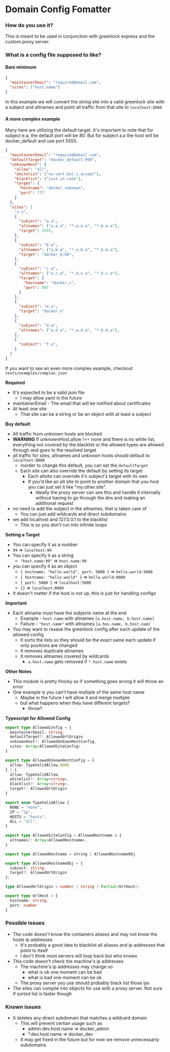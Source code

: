 # Domain Config Fomatter

### How do you use it?

This is meant to be used in conjunction with greenlock express and the custom proxy server.

### What is a config file supposed to like?

#### Bare minimum

```json
{
  "maintainerEmail": "required@email.com",
  "sites": ["host.name"]
}
```

In this example we will convert the string site into a valid greenlock site with a subject and altnames and point all traffic from that site to `localhost:8080`

#### A more complex example

Many here are utilizing the default target.
It's important to note that for subject e.a, the default port will be 80.
But for subject a.a the host will be docker_default and use port 5555.

```json
{
  "maintainerEmail": "required@email.com",
  "defaultTarget": "docker_default:999",
  "unknownHost": {
    "allow": "all",
    "whitelist": ["no.cert.but.i.accept"],
    "blacklist": ["just.in.case"],
    "target": {
      "hostname": "docker_unknown",
      "port": 777
    }
  },
  "sites": [
    "z.z",
    {
      "subject": "a.a",
      "altnames": ["a.a.a", "*.a.a.a", "*.b.a.a"],
      "target": 5555,
    },
    {
      "subject": "b.a",
      "altnames": ["a.b.a", "*.a.b.a", "*.b.b.a"],
      "target": "docker_b:80",
    },
    {
      "subject": "c.a",
      "altnames": ["a.c.a", "*.a.c.a", "*.b.c.a"],
      "target": {
        "hostname": "docker_c",
        "port": 987
      }
    },
    {
      "subject": "e.a",
      "target": "docker_e"
    },
    {
      "subject": "d.a",
      "altnames": ["a.d.a", "*.a.d.a", "*.b.d.a"],
    },
    {
      "subject": "f.a",
    }
  ]
}
```

If you want to see an even more complex example, checkout `tests/examples/complex.json`


**Required**
- It's expected to be a valid json file
  - I may allow yaml in the future
- maintainerEmail - The email that will be notified about certificates
- At least one site
  - That site can be a string or be an object with at least a subject

**Buy default**
- All traffic from unknown hosts are blocked
- **WARNING** If unknownHost.allow !== none and there is no white list, everything not covered by the blacklist or the allowed types are allowed through and goes to the resolved target
- all traffic for sites, altnames and unknown hosts should default to `localhost:8080`
  - inorder to change this default, you can set the  `defaultTarget`
  - Each site can also override the default by setting its target
    - Each altsite can override it's subject's target with its own
    - If you'd like an alt site to point to another domain that you host you can just set it like "my.other.site".
      - Ideally the proxy server can see this and handle it internally without having to go through the dns and making an additional request
- no need to add the subject in the altnames, that is taken care of
  - You can just add wildcards and direct subdomains
- we add localhost and 127.0.0.1 to the blacklist
  - This is so you don't run into infinite loops

**Setting a Target**
- You can specify it as a number
 - `99` => `localhost:99`
- You can specify it as a string
  - `"host.name:99"` => `host.name:99`
- you can specify it as an object
  - `{ hostname: "hello.world", port: 5000 }` => `hello.world:5000`
  - `{ hostname: "hello.world" }` => `hello.world:8080`
  - `{ port: 5000 }` => `localhost:5000`
  - `{}` => `localhost:8080`
- It doesn't matter if the host is not up, this is just for handling configs

**Important**
- Each altname must have the subjects name at the end
  - Example - `host.name` with altnames `[a.host.name, b.host.name]`
  - Failure - `"host.name"` with altnames `[a.hos.name, b.host.nam]`
- You may want to resave the greenlock config after each update of the allowed config
  - It sorts the lists so they should be the exact same each update if only
 positions are changed
  - It removes duplicate altnames
  - It removes altnames covered by wildcards
    - `a.host.name` gets removed if `*.host.name` exists

**Other Notes**
- This module is pretty finicky so if something goes wrong it will throw an error
- One example is you can't have multiple of the same host name
  - Maybe in the future I will allow it and merge multiple
  - but what happens when they have different targets?
    - throw?


**Typescript for Allowed Config**
```typescript
export type AllowedConfig = {
  maintainerEmail: string,
  defaultTarget?: AllowedUrlOrigin
  unknownHost?: AllowedUnkownHostConfig,
  sites: Array<AllowedSiteConfig>
}

export type AllowedUnkownHostConfig = {
  allow: TypeValidAllow.NONE
} | {
  allow: TypeValidAllow,
  whitelist?: Array<string>,
  blacklist?: Array<string>,
  target?: AllowedUrlOrigin
}

export enum TypeValidAllow {
  NONE = "none",
  IP = "ip",
  HOSTS = "hosts",
  ALL = "all",
}

export type AllowedSiteConfig = AllowedHostname & {
  altnames?: Array<AllowedHostname>,
}

export type AllowedHostname = string | AllowedHostnameObj

export type AllowedHostnameObj = {
  subject: string,
  target?: AllowedUrlOrigin
};

type AllowedUrlOrigin = number | string | Partial<UrlHost>;

export type UrlHost = {
  hostname: string,
  port: number
}

```



### Possible issues

- The code doesn't know the containers aliases and may not know the hosts ip addresses
  - It's probably a good idea to blacklist all aliases and ip addresses that point to itself
  - I don't think most servers will loop back but who knows
- This code doesn't check the machine's ip addresses
  - The machine's ip addresses may change so
    - what is ok one moment can be bad
    - what is bad one moment can be ok
  - The proxy server you use should probably black list those ips
- The sites can compile into objects for use with a proxy server. Not sure if sorted list is faster though

### Known issues
- It deletes any direct subdomain that matches a wildcard domain
  - This will prevent certian usage such as
    - admin.dev.host.name => docker_admin
    - *.dev.host.name => docker_dev
  - It may get fixed in the future but for now we remove unnecessarty subdomains
